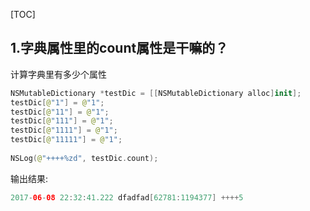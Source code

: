 [TOC]
## 1.字典属性里的count属性是干嘛的？
计算字典里有多少个属性

```swift
NSMutableDictionary *testDic = [[NSMutableDictionary alloc]init];
testDic[@"1"] = @"1";
testDic[@"11"] = @"1";
testDic[@"111"] = @"1";
testDic[@"1111"] = @"1";
testDic[@"11111"] = @"1";
    
NSLog(@"++++%zd", testDic.count);
```
输出结果:

```swift
2017-06-08 22:32:41.222 dfadfad[62781:1194377] ++++5
```




